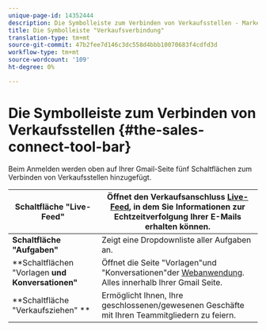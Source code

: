 ```yaml
---
unique-page-id: 14352444
description: Die Symbolleiste zum Verbinden von Verkaufsstellen - Marketing-Dokumente - Produktdokumentation
title: Die Symbolleiste "Verkaufsverbindung"
translation-type: tm+mt
source-git-commit: 47b2fee7d146c3dc558d4bbb10070683f4cdfd3d
workflow-type: tm+mt
source-wordcount: '109'
ht-degree: 0%

---
```



# Die Symbolleiste zum Verbinden von Verkaufsstellen {#the-sales-connect-tool-bar}

Beim Anmelden werden oben auf Ihrer Gmail-Seite fünf Schaltflächen zum Verbinden von Verkaufsstellen hinzugefügt.

| **Schaltfläche &quot;Live-Feed&quot;** | Öffnet den Verkaufsanschluss [Live-Feed](http://toutapp.com/next#live), in dem Sie Informationen zur Echtzeitverfolgung Ihrer E-Mails erhalten können. |
|---|---|
| **Schaltfläche &quot;Aufgaben&quot;** | Zeigt eine Dropdownliste aller Aufgaben an. |
| **Schaltflächen &quot;Vorlagen **und Konversationen&quot;** | Öffnet die Seite &quot;Vorlagen&quot;und &quot;Konversationen&quot;der [Webanwendung](http://toutapp.com/login). Alles innerhalb Ihrer Gmail Seite. |
| **Schaltfläche &quot;Verkaufsziehen&quot; ** | Ermöglicht Ihnen, Ihre geschlossenen/gewesenen Geschäfte mit Ihren Teammitgliedern zu feiern. |

